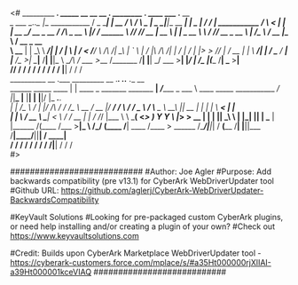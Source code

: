 <#
_________        ___.                   _____         __              __      __      ___.   ________        .__                    ____ ___            .___       __                
\_   ___ \___.__.\_ |__   ___________  /  _  \_______|  | __         /  \    /  \ ____\_ |__ \______ \_______|__|__  __ ___________|    |   \______   __| _/____ _/  |_  ___________ 
/    \  \<   |  | | __ \_/ __ \_  __ \/  /_\  \_  __ \  |/ /  ______ \   \/\/   // __ \| __ \ |    |  \_  __ \  \  \/ // __ \_  __ \    |   /\____ \ / __ |\__  \\   __\/ __ \_  __ \
\     \___\___  | | \_\ \  ___/|  | \/    |    \  | \/    <  /_____/  \        /\  ___/| \_\ \|    `   \  | \/  |\   /\  ___/|  | \/    |  / |  |_> > /_/ | / __ \|  | \  ___/|  | \/
 \______  / ____| |___  /\___  >__|  \____|__  /__|  |__|_ \           \__/\  /  \___  >___  /_______  /__|  |__| \_/  \___  >__|  |______/  |   __/\____ |(____  /__|  \___  >__|   
        \/\/          \/     \/              \/           \/                \/       \/    \/        \/                    \/                |__|        \/     \/          \/       
__________                __                              .___       _________                              __  ._____.   .__.__  .__  __                                            
\______   \_____    ____ |  | ____  _  _______ _______  __| _/______ \_   ___ \  ____   _____ ___________ _/  |_|__\_ |__ |__|  | |__|/  |_ ___.__.                                  
 |    |  _/\__  \ _/ ___\|  |/ /\ \/ \/ /\__  \\_  __ \/ __ |/  ___/ /    \  \/ /  _ \ /     \\____ \__  \\   __\  || __ \|  |  | |  \   __<   |  |                                  
 |    |   \ / __ \\  \___|    <  \     /  / __ \|  | \/ /_/ |\___ \  \     \___(  <_> )  Y Y  \  |_> > __ \|  | |  || \_\ \  |  |_|  ||  |  \___  |                                  
 |______  /(____  /\___  >__|_ \  \/\_/  (____  /__|  \____ /____  >  \______  /\____/|__|_|  /   __(____  /__| |__||___  /__|____/__||__|  / ____|                                  
        \/      \/     \/     \/              \/           \/    \/          \/             \/|__|       \/             \/                  \/       
#>

###########################
#Author: Joe Agler
#Purpose: Add backwards compatibility (pre v13.1) for CyberArk WebDriverUpdater tool
#Github URL: https://github.com/aglerj/CyberArk-WebDriverUpdater-BackwardsCompatibility

#KeyVault Solutions
#Looking for pre-packaged custom CyberArk plugins, or need help installing and/or creating a plugin of your own? 
#Check out https://www.keyvaultsolutions.com 


#Credit: Builds upon CyberArk Marketplace WebDriverUpdater tool - https://cyberark-customers.force.com/mplace/s/#a35Ht000000rjXlIAI-a39Ht000001kceVIAQ
###########################
